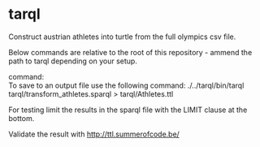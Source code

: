 # tarql

Construct austrian athletes into turtle from the full olympics csv file.

Below commands are relative to the root of this repository - ammend the path to tarql depending on your setup.

command:  
To save to an output file use the following command:
./../tarql/bin/tarql tarql/transform_athletes.sparql > tarql/Athletes.ttl  

For testing limit the results in the sparql file with the LIMIT clause at the bottom. 

Validate the result with http://ttl.summerofcode.be/
